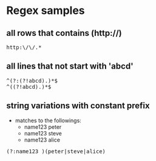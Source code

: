 # Regex samples
## all rows that contains (http://)
<pre>
http:\/\/.*
</pre>
## all lines that not start with 'abcd'
<pre>
^(?:(?!abcd).)*$
^((?!abcd).)*$
</pre>
## string variations with constant prefix
* matches to the followings:
  * name123 peter
  * name123 steve
  * name123 alice
<pre>
(?:name123 )(peter|steve|alice)
</pre>
